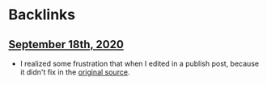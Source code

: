 
# Backlinks
## [September 18th, 2020](<September 18th, 2020.md>)
- I realized some frustration that when I edited in a publish post, because it didn't fix in the [original source](<original source.md>).

